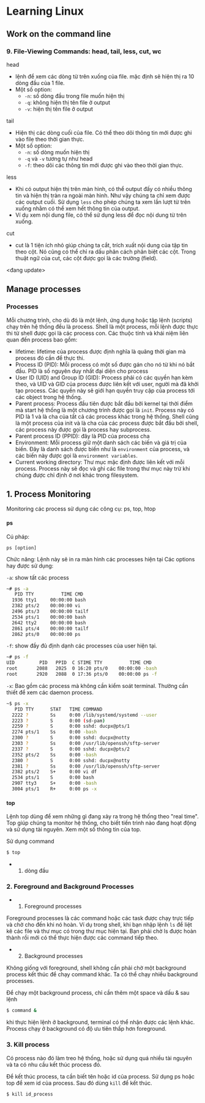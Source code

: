 # Learning Linux

## Work on the command line

### 9. File-Viewing Commands: head, tail, less, cut, wc

head
- lệnh để xem các dòng từ trên xuống của file. mặc định sẽ hiện thị ra 10 dòng đầu của 1 file.
- Một số option:
	- `-n`: số dòng đầu trong file muốn hiện thị
	- `-q`: không hiện thị tên file ở output
	- `-v`: hiện thị tên file ở output
	

tail
- Hiện thị các dòng cuối của file. Có thể theo dõi thông tin mới được ghi vào file theo thời gian thực.
- Một số option:
	- `-n`: số dòng muốn hiện thị
	- `-q` và `-v` tương tự như head
	- `-f`: theo dõi các thông tin mới được ghi vào theo thời gian thực.
	

less
- Khi có output hiện thị trên màn hình, có thể output đấy có nhiều thông tin và hiện thị tràn ra ngoài màn hình. Như vậy chúng ta chỉ xem được các output cuối. Sử dụng `less` cho phép chúng ta xem lần lượt từ trên xuống nhằm có thể xem hết thông tin của output.
- Ví dụ xem nội dung file, có thể sử dụng less để đọc nội dung từ trên xuống.


cut
- cut là 1 tiện ích nhỏ giúp chúng ta cắt, trích xuất nội dung của tập tin theo cột. Nó cũng có thể chỉ ra dấu phân cách phân biệt các cột. Trong thuật ngữ của cut, các cột được gọi là các trường (field).

<đang update>

## Manage processes

### Processes

Mỗi chương trình, cho dù đó là một lệnh, ứng dụng hoặc tập lệnh (scripts) chạy trên hệ thống đều là process. Shell là một process, mỗi lệnh được thực thi từ shell được gọi là các process con. Các thuộc tính và khái niệm liên quan đến process bao gồm:
- lifetime: lifetime của process được định nghĩa là quãng thời gian mà process đó cần để thực thi.
- Process ID (PID): Mỗi process có một số được gán cho nó từ khi nó bắt đầu. PID là số nguyên duy nhất đại diện cho process
- User ID (UID) and Group ID (GID): Process phải có các quyền hạn kèm theo, và UID và GID của process được liên kết với user, người mà đã khởi tạo process. Các quyền này sẽ giới hạn quyền truy cập của process tới các object trong hệ thống.
- Parent process: Process đầu tiên được bắt đầu bởi kernel tại thời điểm mà start hệ thống là một chương trình được gọi là `init`. Process này có PID là 1 và là cha của tất cả các process khác trong hệ thống. Shell cũng là một process của init và là cha của các process được bắt đầu bởi shell, các process này được gọi là process hay subprocess.
- Parent process ID (PPID): đây là PID của process cha
- Environment: Mỗi process giữ một danh sách các biến và giá trị của biến. Đây là danh sách được biến như là `environment` của process, và các biến này được gọi là `environment variables`.
- Current working directory: Thư mục mặc định được liên kết với mỗi process. Process này sẽ đọc và ghi các file trong thư mục này trừ khi chúng được chỉ định ở nơi khác trong filesystem.

## 1. Process Monitoring

Monitoring các process sử dụng các công cụ: ps, top, htop

#### ps

Cú pháp:
	
	ps [option]
	
Chức năng: Lệnh này sẽ in ra màn hình các processes hiện tại
Các options hay được sử dụng:

`-a`: show tất các process

```sh
~# ps -a
   PID TTY          TIME CMD
  1936 tty1     00:00:00 bash
  2382 pts/2    00:00:00 vi
  2496 pts/3    00:00:00 tailf
  2534 pts/1    00:00:00 bash
  2642 tty2     00:00:00 bash
  2861 pts/4    00:00:00 tailf
  2862 pts/0    00:00:00 ps
```

`-f`: show đầy đủ định dạnh các processes của user hiện tại.

```sh
~# ps -f
UID         PID   PPID  C STIME TTY          TIME CMD
root       2088   2025  0 16:20 pts/0    00:00:00 -bash
root       2920   2088  0 17:36 pts/0    00:00:00 ps -f
```

`-x`: Bao gồm các process mà không cần kiểm soát terminal. Thường cần thiết để xem các daemon process.

```sh
~$ ps -x
   PID TTY      STAT   TIME COMMAND
  2222 ?        Ss     0:00 /lib/systemd/systemd --user
  2223 ?        S      0:00 (sd-pam)
  2259 ?        S      0:00 sshd: ducpx@pts/1
  2274 pts/1    Ss     0:00 -bash
  2300 ?        S      0:00 sshd: ducpx@notty
  2303 ?        Ss     0:00 /usr/lib/openssh/sftp-server
  2337 ?        S      0:00 sshd: ducpx@pts/2
  2352 pts/2    Ss     0:00 -bash
  2380 ?        S      0:00 sshd: ducpx@notty
  2381 ?        Ss     0:00 /usr/lib/openssh/sftp-server
  2382 pts/2    S+     0:00 vi df
  2534 pts/1    S      0:00 bash
  2907 tty3     S+     0:00 -bash
  3004 pts/1    R+     0:00 ps -x
```

#### top
Lệnh top dùng để xem những gì đang xảy ra trong hệ thống theo "real time". Top giúp chúng ta monitor hệ thống, cho biết tiến trình nào đang hoạt động và sử dụng tài nguyên. Xem một số thông tin của top.

Sử dụng command

```sh
$ top
```

- 1. dòng đầu


### 2. Foreground and Background Processes

- 1. Foreground processes

Foreground processes là các command hoặc các task được chạy trực tiếp và chờ cho đến khi nó hoàn. Ví dụ trong shell, khi bạn nhập lệnh `ls` để liệt kê các file và thư mục có trong thư mục hiện tại. Bạn phải chờ ls được hoàn thành rồi mới có thể thực hiện được các command tiếp theo.

- 2. Background processes

Không giống với foreground, shell không cần phải chờ một background process kết thúc để chạy command khác. Ta có thể chạy nhiều background processes.

Để chạy một background process, chỉ cần thêm một space và dấu & sau lệnh

```sh
$ command &
```

khi thực hiện lệnh ở background, terminal có thể nhận được các lệnh khác. Process chạy ở background có độ ưu tiên thấp hơn foreground.


### 3. Kill process
Có process nào đó làm treo hệ thống, hoặc sử dụng quá nhiều tài nguyên và ta có nhu cầu kết thúc process đó.

Để kết thúc process, ta cần biết tên hoặc id của process. Sử dụng ps hoặc top để xem id của process. Sau đó dùng `kill` để kết thúc.

```sh
$ kill id_process
```












































































